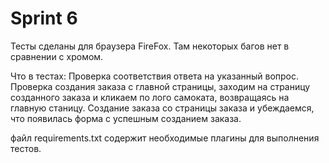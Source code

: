 # Sprint 6

Тесты сделаны для браузера FireFox. Там некоторых багов нет в сравнении с хромом.

Что в тестах:
Проверка соответствия ответа на указанный вопрос.
Проверка создания заказа с главной страницы, заходим на страницу созданного заказа и кликаем по лого самоката,
возвращаясь на главную станицу.
Создание заказа со страницы заказа и убеждаемся, что появилась форма с успешным созданием заказа.


файл requirements.txt содержит необходимые плагины для выполнения тестов.